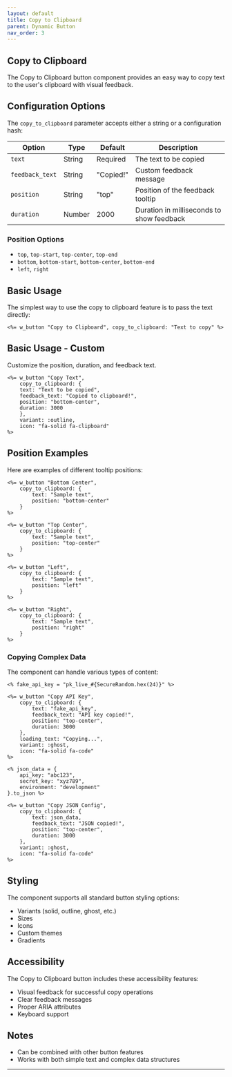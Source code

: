 ```yaml
---
layout: default
title: Copy to Clipboard
parent: Dynamic Button
nav_order: 3
---
```


## Copy to Clipboard

The Copy to Clipboard button component provides an easy way to copy text to the user's clipboard with visual feedback.

## Configuration Options

The `copy_to_clipboard` parameter accepts either a string or a configuration hash:

| Option | Type | Default | Description |
|--------|------|---------|-------------|
| `text` | String | Required | The text to be copied |
| `feedback_text` | String | "Copied!" | Custom feedback message |
| `position` | String | "top" | Position of the feedback tooltip |
| `duration` | Number | 2000 | Duration in milliseconds to show feedback |

### Position Options
- `top`, `top-start`, `top-center`, `top-end`
- `bottom`, `bottom-start`, `bottom-center`, `bottom-end`
- `left`, `right`

## Basic Usage

The simplest way to use the copy to clipboard feature is to pass the text directly:

```erb
<%= w_button "Copy to Clipboard", copy_to_clipboard: "Text to copy" %>
```

## Basic Usage - Custom

Customize the position, duration, and feedback text.

```erb
<%= w_button "Copy Text",
    copy_to_clipboard: {
    text: "Text to be copied",
    feedback_text: "Copied to clipboard!",
    position: "bottom-center",
    duration: 3000
    },
    variant: :outline,
    icon: "fa-solid fa-clipboard"
%>
```

## Position Examples

Here are examples of different tooltip positions:

```erb
<%= w_button "Bottom Center",
    copy_to_clipboard: {
        text: "Sample text",
        position: "bottom-center"
    }
%>

<%= w_button "Top Center",
    copy_to_clipboard: {
        text: "Sample text",
        position: "top-center"
    }
%>

<%= w_button "Left",
    copy_to_clipboard: {
        text: "Sample text",
        position: "left"
    }
%>

<%= w_button "Right",
    copy_to_clipboard: {
        text: "Sample text",
        position: "right"
    }
%>
```

### Copying Complex Data

The component can handle various types of content:

```erb
<% fake_api_key = "pk_live_#{SecureRandom.hex(24)}" %>

<%= w_button "Copy API Key",
    copy_to_clipboard: {
        text: "fake_api_key",
        feedback_text: "API key copied!",
        position: "top-center",
        duration: 3000
    },
    loading_text: "Copying...",
    variant: :ghost,
    icon: "fa-solid fa-code"
%>
```

```erb
<% json_data = {
    api_key: "abc123",
    secret_key: "xyz789",
    environment: "development"
}.to_json %>

<%= w_button "Copy JSON Config",
    copy_to_clipboard: {
        text: json_data,
        feedback_text: "JSON copied!",
        position: "top-center",
        duration: 3000
    },
    variant: :ghost,
    icon: "fa-solid fa-code"
%>
```

## Styling

The component supports all standard button styling options:
- Variants (solid, outline, ghost, etc.)
- Sizes
- Icons
- Custom themes
- Gradients

## Accessibility

The Copy to Clipboard button includes these accessibility features:
- Visual feedback for successful copy operations
- Clear feedback messages
- Proper ARIA attributes
- Keyboard support

## Notes

- Can be combined with other button features
- Works with both simple text and complex data structures

---